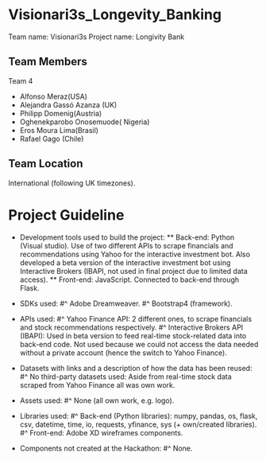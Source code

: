 # Visionari3s_Longevity_Banking

Team name:      Visionari3s
Project name:   Longivity Bank

## Team Members
Team 4
*   Alfonso Meraz(USA)
*    Alejandra Gassó Azanza (UK)
*    Philipp Domenig(Austria)
*    Oghenekparobo Onosemuode( Nigeria)
*    Eros Moura Lima(Brasil)
*    Rafael Gago (Chile)

## Team Location
International (following UK timezones).

# Project Guideline
* Development tools used to build the project:
  ** Back-end: Python (Visual studio). Use of two different APIs to scrape financials and recommendations using Yahoo for the interactive investment bot.
            Also developed a beta version of the interactive investment bot using Interactive Brokers (IBAPI, not used in final project due to limited data access).
  ** Front-end: JavaScript. Connected to back-end through Flask.

* SDKs used:
  #^  Adobe Dreamweaver.
  #^  Bootstrap4 (framework).

* APIs used:
  #^  Yahoo Finance API: 2 different ones, to scrape financials and stock recommendations respectively.
  #^  Interactive Brokers API (IBAPI): Used in beta version to feed real-time stock-related data into back-end code. Not used because we could not access the data needed without a private account (hence the switch to Yahoo Finance).

* Datasets with links and a description of how the data has been reused:
  #^  No third-party datasets used: Aside from real-time stock data scraped from Yahoo Finance all was own work.

* Assets used:
  #^  None (all own work, e.g. logo).

* Libraries used:
  #^  Back-end (Python libraries): numpy, pandas, os, flask, csv, datetime, time, io, requests, yfinance, sys (+ own/created libraries).
  #^  Front-end: Adobe XD wireframes components.
  
* Components not created at the Hackathon:
  #^  None.
  
